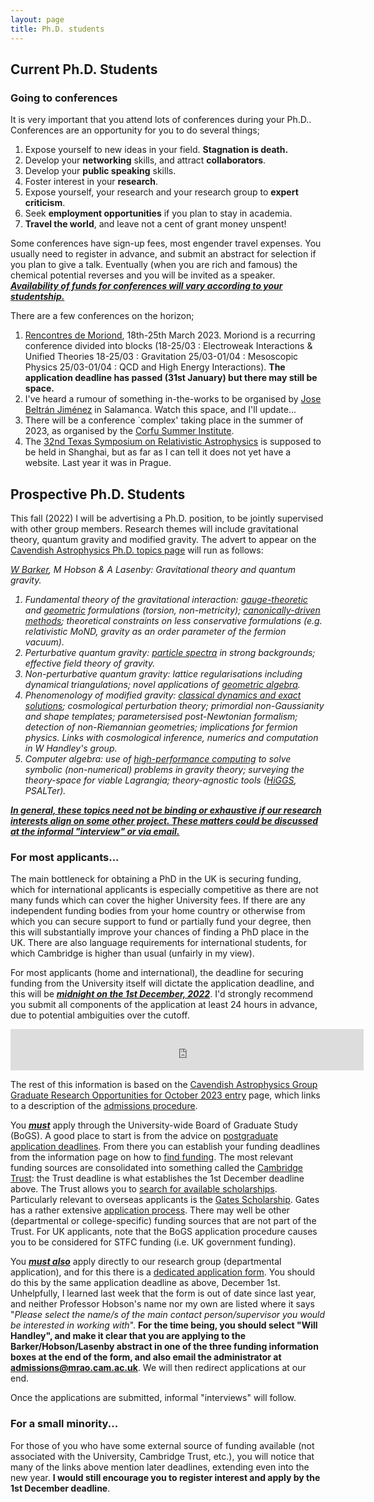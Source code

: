 ```yaml
---
layout: page 
title: Ph.D. students 
---
```

<body class="sph5">
<h2>Current Ph.D. Students</h2>
<h3>Going to conferences</h3>
<p>
It is very important that you attend lots of conferences during your Ph.D.. Conferences are an opportunity for you to do several things; 
<ol>
<li>Expose yourself to new ideas in your field. <b>Stagnation is death.</b></li>
<li>Develop your <b>networking</b> skills, and attract <b>collaborators</b>.</li>
<li>Develop your <b>public speaking</b> skills.</li>
<li>Foster interest in your <b>research</b>.</li>
<li>Expose yourself, your research and your research group to <b>expert criticism</b>.</li>
<li>Seek <b>employment opportunities</b> if you plan to stay in academia.</li>
<li><b>Travel the world</b>, and leave not a cent of grant money unspent!</li>
</ol>
Some conferences have sign-up fees, most engender travel expenses. You usually need to register in advance, and submit an abstract for selection if you plan to give a talk. Eventually (when you are rich and famous) the chemical potential reverses and you will be invited as a speaker. <b><i><u>Availability of funds for conferences will vary according to your studentship.</u></i></b>
</p>
<p>
There are a few conferences on the horizon;
</p>
<ol>
<li><a href="https://moriond.in2p3.fr/2023/">Rencontres de Moriond</a>, 18th-25th March 2023. Moriond is a recurring conference divided into blocks (18-25/03 : Electroweak Interactions & Unified Theories 18-25/03 : Gravitation  25/03-01/04 : Mesoscopic Physics  25/03-01/04 : QCD and High Energy Interactions). <b>The application deadline has passed (31st January) but there may still be space.</b></li>
<li>I've heard a rumour of something in-the-works to be organised by <a href="https://inspirehep.net/authors/1046775">Jose Beltrán Jiménez</a> in Salamanca. Watch this space, and I'll update...</li>
<li>There will be a conference `complex' taking place in the summer of 2023, as organised by the <a href="http://physics.ntua.gr/corfu2022/">Corfu Summer Institute</a>.</li>
<li>The <a href="https://texas2021.org/">32nd Texas Symposium on Relativistic Astrophysics</a> is supposed to be held in Shanghai, but as far as I can tell it does not yet have a website. Last year it was in Prague.</li>
</ol>
<h2>Prospective Ph.D. Students</h2>
<p>
This fall (2022) I will be advertising a Ph.D. position, to be jointly supervised with other group members. Research themes will include gravitational theory, quantum gravity and modified gravity. The advert to appear on the <a href="https://www.astro.phy.cam.ac.uk/gradresearch/gradresearchareas">Cavendish Astrophysics Ph.D. topics page</a> will run as follows:
</p>
<i>
<p>
<a href="https://wevbarker.com">W Barker</a>, M Hobson & A Lasenby: Gravitational theory and quantum gravity.
</p>
<ol>
<li>Fundamental theory of the gravitational interaction: <a href="https://arxiv.org/abs/1510.06699">gauge-theoretic</a> and <a href="https://arxiv.org/abs/gr-qc/0405033">geometric</a> formulations (torsion, non-metricity); <a href="https://arxiv.org/abs/2101.02645">canonically-driven methods</a>; theoretical constraints on less conservative formulations (e.g. relativistic MoND, gravity as an order parameter of the fermion vacuum).</li>
<li>Perturbative quantum gravity: <a href="https://arxiv.org/abs/1812.02675">particle spectra</a> in strong backgrounds; effective field theory of gravity.</li>
<li>Non-perturbative quantum gravity: lattice regularisations including dynamical triangulations; novel applications of <a href="http://geometry.mrao.cam.ac.uk/">geometric algebra</a>.</li>
<li>Phenomenology of modified gravity: <a href="https://arxiv.org/abs/2003.02690">classical dynamics and exact solutions</a>; cosmological perturbation theory; primordial non-Gaussianity and shape templates; parametersised post-Newtonian formalism; detection of non-Riemannian geometries; implications for fermion physics. Links with cosmological inference, numerics and computation in W Handley's group.</li>
<li>Computer algebra: use of <a href="https://arxiv.org/abs/2206.00658">high-performance computing</a> to solve symbolic (non-numerical) problems in gravity theory; surveying the theory-space for viable Lagrangia; theory-agnostic tools (<a href="https://github.com/wevbarker/HiGGS">HiGGS</a>, PSALTer).</li>
</ol>
</i>
<p>
<b><i><u>In general, these topics need not be binding or exhaustive if our research interests align on some other project. These matters could be discussed at the informal "interview" or via email.</u></i></b>
</p>
<h3>For most applicants...</h3>
<p>
The main bottleneck for obtaining a PhD in the UK is securing funding, which
for international applicants is especially competitive as there are not many
funds which can cover the higher University fees. If there are any independent
funding bodies from your home country or otherwise from which you can secure
support to fund or partially fund your degree, then this will substantially
improve your chances of finding a PhD place in the UK. There are also language
requirements for international students, for which Cambridge is higher than
usual (unfairly in my view).
</p>
<p>
For most applicants (home and international), the deadline for securing funding from the University itself will dictate the application deadline, and this will be <b><i><u>midnight on the 1st December, 2022</u></i></b>. I'd strongly recommend you submit all components of the application at least 24 hours in advance, due to potential ambiguities over the cutoff.
</p>
<p>
<iframe src="https://free.timeanddate.com/countdown/i8lx1n8n/n1234/cf11/cm0/cu4/ct0/cs0/ca0/cr0/ss0/cac000/cpc000/pcff0/tcfff/fn3/fs100/szw576/szh243/tatTime%20left%20to%20application%20deadline/tac000/tptTime%20since%20application%20deadline/tpc000/mat%20/mac000/mpt%20/mpc000/iso2022-12-01T23:59:00" allowtransparency="true" frameborder="0" width="565" height="66"></iframe>
</p>
<p>The rest of this information is based on the <a href="https://www.astro.phy.cam.ac.uk/gradresearch">Cavendish Astrophysics Group Graduate Research Opportunities for October 2023 entry</a> page, which links to a description of the <a href="https://www.astro.phy.cam.ac.uk/gradresearch/graduate-admission-procedures-for-october-2015-entry">admissions procedure</a>.</p>
<p>
You <b><i><u>must</u></i></b> apply through the University-wide Board of Graduate Study (BoGS). A good place to start is from the advice on <a href="https://www.postgraduate.study.cam.ac.uk/application-process/application-deadlines">postgraduate application deadlines</a>. From there you can establish your funding deadlines from the information page on how to <a href="https://www.postgraduate.study.cam.ac.uk/funding-overview/how-apply-funding">find funding</a>. The most relevant funding sources are consolidated into something called the <a href="https://www.cambridgetrust.org">Cambridge Trust</a>: the Trust deadline is what establishes the 1st December deadline above. The Trust allows you to <a href="https://www.cambridgetrust.org/scholarships/">search for available scholarships</a>. Particularly relevant to overseas applicants is the <a href="https://www.gatescambridge.org/programme/the-scholarship/">Gates Scholarship</a>. Gates has a rather extensive <a href="https://www.gatescambridge.org/apply/how-to-apply/">application process</a>. There may well be other (departmental or college-specific) funding sources that are not part of the Trust. For UK applicants, note that the BoGS application procedure causes you to be considered for STFC funding (i.e. UK government funding).
</p>
<p>
You <b><i><u>must also</u></i></b> apply directly to our research group (departmental application), and for this there is a <a href="https://www.astro.phy.cam.ac.uk/gradresearch/admissions_form">dedicated application form</a>. You should do this by the same application deadline as above, December 1st. Unhelpfully, I learned last week that the form is out of date since last year, and neither Professor Hobson's name nor my own are listed where it says "<i>Please select the name/s of the main contact person/supervisor you would be interested in working with</i>". <b>For the time being, you should select "Will Handley", and make it clear that you are applying to the Barker/Hobson/Lasenby abstract in one of the three funding information boxes at the end of the form, and also email the administrator at <a href="mailto:admissions@mrao.cam.ac.uk">admissions@mrao.cam.ac.uk</a></b>. We will then redirect applications at our end.  
</p>
<p>Once the applications are submitted, informal "interviews" will follow.</p>
<h3>For a small minority...</h3>
<p>
For those of you who have some external source of funding available (not associated with the University, Cambridge Trust, etc.), you will notice that many of the links above mention later deadlines, extending even into the new year. <b>I would still encourage you to register interest and apply by the 1st December deadline</b>.
</p>
</body>
